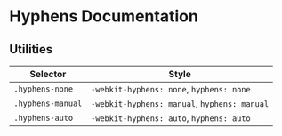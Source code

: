 # Hyphens Documentation

## Utilities

| Selector          | Style                                        |
| ----------------- | -------------------------------------------- |
| `.hyphens-none`   | `-webkit-hyphens: none`, `hyphens: none`     |
| `.hyphens-manual` | `-webkit-hyphens: manual`, `hyphens: manual` |
| `.hyphens-auto`   | `-webkit-hyphens: auto`, `hyphens: auto`     |
